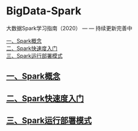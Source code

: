 # BigData-Spark
大数据Spark学习指南（2020） — — 持续更新完善中

<nav>
<a href="https://github.com/bigdata2018/BigData-Spark#%E4%B8%80spark%E6%A6%82%E5%BF%B5">一、Spark概念</a><br/>
<a href="https://github.com/bigdata2018/BigData-Spark#%E4%BA%8Cspark%E5%BF%AB%E9%80%9F%E5%BA%A6%E5%85%A5%E9%97%A8">二、Spark快速度入门</a><br/>
<a href="https://github.com/bigdata2018/BigData-Spark#%E4%B8%89spark%E8%BF%90%E8%A1%8C%E9%83%A8%E7%BD%B2%E6%A8%A1%E5%BC%8F">三、Spark运行部署模式</a><br/>
</nav>




## [一、Spark概念](https://github.com/bigdata2018/BigData-Spark/blob/master/nodes/Spark%E6%A6%82%E5%BF%B5.md)

## [二、Spark快速度入门](https://github.com/bigdata2018/BigData-Spark#%E4%BA%8Cspark%E5%BF%AB%E9%80%9F%E5%BA%A6%E5%85%A5%E9%97%A8)

## [三、Spark运行部署模式](https://github.com/bigdata2018/BigData-Spark#%E4%B8%89spark%E8%BF%90%E8%A1%8C%E9%83%A8%E7%BD%B2%E6%A8%A1%E5%BC%8F)
